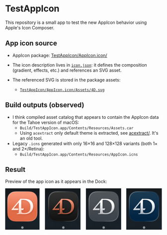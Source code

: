 # TestAppIcon

This repository is a small app to test the new AppIcon behavior using Apple's Icon Composer.

## App icon source

- AppIcon package: [TestAppIcon/AppIcon.icon/](TestAppIcon/AppIcon.icon/)

- The icon description lives in [`icon.json`](TestAppIcon/AppIcon.icon/icon.json): it defines the composition (gradient, effects, etc.) and references an SVG asset.
- The referenced SVG is stored in the package assets:
  - [`TestAppIcon/AppIcon.icon/Assets/4D.svg`](TestAppIcon/AppIcon.icon/Assets/4D.svg)

## Build outputs (observed)

- I think compiled asset catalog that appears to contain the AppIcon data for the Tahoe version of macOS:
  - `Build/TestAppIcon.app/Contents/Resources/Assets.car`
  - Using `acextract` only default theme is extracted, see [acextract/](acextract). It's an old tool.
- Legacy `.icns` generated with only 16×16 and 128×128 variants (both 1× and 2×/Retina):
  - `Build/TestAppIcon.app/Contents/Resources/AppIcon.icns`

## Result

Preview of the app icon as it appears in the Dock:

![Dock preview](dock.png)
